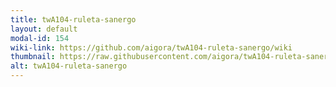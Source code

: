 ```yaml
---
title: twA104-ruleta-sanergo
layout: default
modal-id: 154
wiki-link: https://github.com/aigora/twA104-ruleta-sanergo/wiki
thumbnail: https://raw.githubusercontent.com/aigora/twA104-ruleta-sanergo/master/logo.png.png
alt: twA104-ruleta-sanergo
---
```

